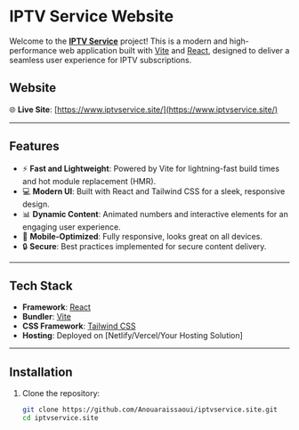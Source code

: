 # IPTV Service Website

Welcome to the **[IPTV Service](https://www.iptvservice.site/)** project! This is a modern and high-performance web application built with [Vite](https://vitejs.dev/) and [React](https://react.dev/), designed to deliver a seamless user experience for IPTV subscriptions.

## Website

🌐 **Live Site**: [https://www.iptvservice.site/](https://www.iptvservice.site/)

---

## Features

- ⚡ **Fast and Lightweight**: Powered by Vite for lightning-fast build times and hot module replacement (HMR).
- 💻 **Modern UI**: Built with React and Tailwind CSS for a sleek, responsive design.
- 📊 **Dynamic Content**: Animated numbers and interactive elements for an engaging user experience.
- 📱 **Mobile-Optimized**: Fully responsive, looks great on all devices.
- 🔒 **Secure**: Best practices implemented for secure content delivery.

---

## Tech Stack

- **Framework**: [React](https://react.dev/)
- **Bundler**: [Vite](https://vitejs.dev/)
- **CSS Framework**: [Tailwind CSS](https://tailwindcss.com/)
- **Hosting**: Deployed on [Netlify/Vercel/Your Hosting Solution]

---

## Installation

1. Clone the repository:
   ```bash
   git clone https://github.com/Anouaraissaoui/iptvservice.site.git
   cd iptvservice.site

